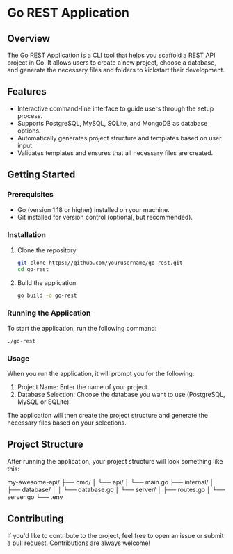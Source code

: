 # Go REST Application

## Overview

The Go REST Application is a CLI tool that helps you scaffold a REST API project in Go. It allows users to create a new project, choose a database, and generate the necessary files and folders to kickstart their development.

## Features

- Interactive command-line interface to guide users through the setup process.
- Supports PostgreSQL, MySQL, SQLite, and MongoDB as database options.
- Automatically generates project structure and templates based on user input.
- Validates templates and ensures that all necessary files are created.

## Getting Started

### Prerequisites

- Go (version 1.18 or higher) installed on your machine.
- Git installed for version control (optional, but recommended).

### Installation

1. Clone the repository:

   ```bash
   git clone https://github.com/yourusername/go-rest.git
   cd go-rest

2. Build the application

    ```bash
    go build -o go-rest


### Running the Application

To start the application, run the following command:

    ./go-rest

### Usage

When you run the application, it will prompt you for the following:

1. Project Name: Enter the name of your project.
2. Database Selection: Choose the database you want to use (PostgreSQL, MySQL or SQLite).

The application will then create the project structure and generate the necessary files based on your selections.

## Project Structure

After running the application, your project structure will look something like this:

my-awesome-api/
├── cmd/
│   └── api/
│       └── main.go
├── internal/
│   ├── database/
│   │   └── database.go
│   └── server/
│       ├── routes.go
│       └── server.go
└── .env

## Contributing

If you'd like to contribute to the project, feel free to open an issue or submit a pull request. Contributions are always welcome!




